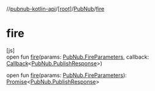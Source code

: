 //[pubnub-kotlin-api](../../../index.md)/[[root]](../index.md)/[PubNub](index.md)/[fire](fire.md)

# fire

[js]\
open fun [fire](fire.md)(params: [PubNub.FireParameters](-fire-parameters/index.md), callback: [Callback](../-callback/index.md)&lt;[PubNub.PublishResponse](-publish-response/index.md)&gt;)

open fun [fire](fire.md)(params: [PubNub.FireParameters](-fire-parameters/index.md)): [Promise](https://kotlinlang.org/api/latest/jvm/stdlib/kotlin.js/-promise/index.html)&lt;[PubNub.PublishResponse](-publish-response/index.md)&gt;
